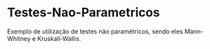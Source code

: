 # Testes-Nao-Parametricos
Exemplo de utilização de testes não paramétricos, sendo eles Mann-Whitney e Kruskall-Wallis.
